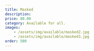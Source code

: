 ```yaml
---
title: Masked
description: 
price: 80.00
category: Available for all.
images: 
    - /assets/img/available/masked2.jpg
    - /assets/img/available/masked3.jpg
order: 500
---
```


